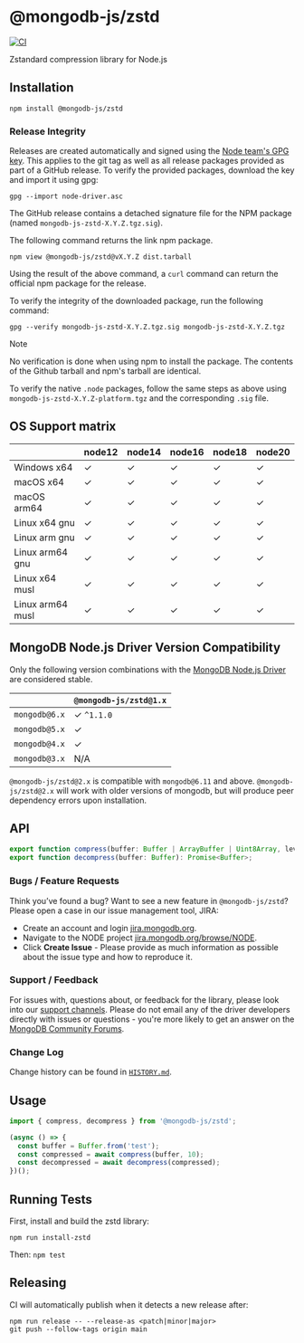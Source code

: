 # @mongodb-js/zstd

[![CI](https://github.com/mongodb-js/zstd/actions/workflows/test.yml/badge.svg)](https://github.com/mongodb-js/zstd/actions/workflows/test.yml)

Zstandard compression library for Node.js

## Installation

```
npm install @mongodb-js/zstd
```

### Release Integrity

Releases are created automatically and signed using the [Node team's GPG key](https://pgp.mongodb.com/node-driver.asc). This applies to the git tag as well as all release packages provided as part of a GitHub release. To verify the provided packages, download the key and import it using gpg:

```
gpg --import node-driver.asc
```

The GitHub release contains a detached signature file for the NPM package (named
`mongodb-js-zstd-X.Y.Z.tgz.sig`).

The following command returns the link npm package. 
```shell
npm view @mongodb-js/zstd@vX.Y.Z dist.tarball 
```

Using the result of the above command, a `curl` command can return the official npm package for the release.

To verify the integrity of the downloaded package, run the following command:
```shell
gpg --verify mongodb-js-zstd-X.Y.Z.tgz.sig mongodb-js-zstd-X.Y.Z.tgz
```

>[!Note]
No verification is done when using npm to install the package. The contents of the Github tarball and npm's tarball are identical.

To verify the native `.node` packages, follow the same steps as above using `mongodb-js-zstd-X.Y.Z-platform.tgz` and the corresponding `.sig` file.


## OS Support matrix

|                  | node12 | node14 | node16 | node18 | node20 |
| ---------------- | ------ | ------ | ------ | ------ | ------ |
| Windows x64      | ✓      | ✓      | ✓      | ✓      | ✓      |
| macOS x64        | ✓      | ✓      | ✓      | ✓      | ✓      |
| macOS arm64      | ✓      | ✓      | ✓      | ✓      | ✓      |
| Linux x64 gnu    | ✓      | ✓      | ✓      | ✓      | ✓      |
| Linux arm gnu    | ✓      | ✓      | ✓      | ✓      | ✓      |
| Linux arm64 gnu  | ✓      | ✓      | ✓      | ✓      | ✓      |
| Linux x64 musl   | ✓      | ✓      | ✓      | ✓      | ✓      |
| Linux arm64 musl | ✓      | ✓      | ✓      | ✓      | ✓      |

## MongoDB Node.js Driver Version Compatibility

Only the following version combinations with the [MongoDB Node.js Driver](https://github.com/mongodb/node-mongodb-native) are considered stable.

|               | `@mongodb-js/zstd@1.x` |
| ------------- | ---------------------- |
| `mongodb@6.x` | ✓ `^1.1.0`           |
| `mongodb@5.x` | ✓                      |
| `mongodb@4.x` | ✓                      |
| `mongodb@3.x` | N/A                    |

`@mongodb-js/zstd@2.x` is compatible with `mongodb@6.11` and above.  `@mongodb-js/zstd@2.x` will work with
older versions of mongodb, but will produce peer dependency errors upon installation.

## API

```ts
export function compress(buffer: Buffer | ArrayBuffer | Uint8Array, level: number): Promise<Buffer>;
export function decompress(buffer: Buffer): Promise<Buffer>;
```

### Bugs / Feature Requests

Think you’ve found a bug? Want to see a new feature in `@mongodb-js/zstd`? Please open a
case in our issue management tool, JIRA:

- Create an account and login [jira.mongodb.org](https://jira.mongodb.org).
- Navigate to the NODE project [jira.mongodb.org/browse/NODE](https://jira.mongodb.org/browse/NODE).
- Click **Create Issue** - Please provide as much information as possible about the issue type and how to reproduce it.

### Support / Feedback

For issues with, questions about, or feedback for the library, please look into our [support channels](https://docs.mongodb.com/manual/support). Please do not email any of the driver developers directly with issues or questions - you're more likely to get an answer on the [MongoDB Community Forums](https://community.mongodb.com/tags/c/drivers-odms-connectors/7/node-js-driver).

### Change Log

Change history can be found in [`HISTORY.md`](https://github.com/mongodb-js/zstd/blob/HEAD/HISTORY.md).

## Usage

```ts
import { compress, decompress } from '@mongodb-js/zstd';

(async () => {
  const buffer = Buffer.from('test');
  const compressed = await compress(buffer, 10);
  const decompressed = await decompress(compressed);
})();
```

## Running Tests

First, install and build the zstd library:

`npm run install-zstd`

Then:
`npm test`

## Releasing

CI will automatically publish when it detects a new release after:

```
npm run release -- --release-as <patch|minor|major>
git push --follow-tags origin main
```
